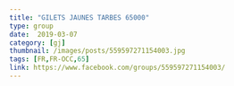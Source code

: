 ```yaml
---
title: "GILETS JAUNES TARBES 65000"
type: group
date:  2019-03-07
category: [gj]
thumbnail: /images/posts/559597271154003.jpg
tags: [FR,FR-OCC,65]
link: https://www.facebook.com/groups/559597271154003/
---
```

